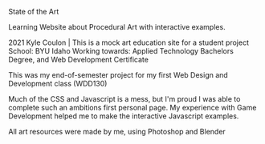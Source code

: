 State of the Art

Learning Website about Procedural Art with interactive examples.

2021 Kyle Coulon | This is a mock art education site for a student project
School: BYU Idaho
Working towards: Applied Technology Bachelors Degree, and Web Development Certificate

This was my end-of-semester project for my first Web Design and Development class (WDD130)

Much of the CSS and Javascript is a mess, but I'm proud I was able to complete such an ambitions first personal page.
My experience with Game Development helped me to make the interactive Javascript examples.

All art resources were made by me, using Photoshop and Blender
